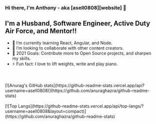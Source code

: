 ### Hi there, I'm Anthony - aka [asell0808][website] 👋

## I'm a Husband, Software Engineer, Active Duty Air Force, and Mentor!!


- 🌱 I’m currently learning React, Angular, and Node.
- 👯 I’m looking to collaborate with other content creators.
- 🥅 2021 Goals: Contribute more to Open Source projects, and sharpen my skills.
- ⚡ Fun fact: I love to lift weights, write and play piano.

<br />
<br />
[![Anurag's GitHub stats](https://github-readme-stats.vercel.app/api?username=asell0808)](https://github.com/anuraghazra/github-readme-stats)
<br />
<br />
[![Top Langs](https://github-readme-stats.vercel.app/api/top-langs/?username=asell0808&layout=compact)](https://github.com/anuraghazra/github-readme-stats)


